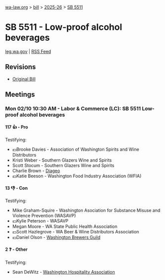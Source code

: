 [wa-law.org](/) > [bill](/bill/) > [2025-26](/bill/2025-26/) > [SB 5511](/bill/2025-26/sb/5511/)

# SB 5511 - Low-proof alcohol beverages
[leg.wa.gov](https://app.leg.wa.gov/billsummary?BillNumber=5511&Year=2025&Initiative=false) | [RSS Feed](./rss.xml)

## Revisions
* [Original Bill](1/)

## Meetings
### Mon 02/10 10:30 AM - Labor & Commerce (LC): SB 5511 Low-proof alcohol beverages
#### 117 👍 - Pro
Testifying:
* 💵Brooke Davies - Association of Washington Spirits and Wine Distributors
* Kristi Weber - Southern Glazers Wine and Spirits
* Scott Stocum - Southern Glazers Wine and Spirits
* Charlie Brown - [Diageo](/org/diageo/)
* 💵Katie Beeson - Washington Food Industry Association (WFIA)

#### 13 👎 - Con
Testifying:
* Mike Graham-Squire - Washington Asociation for Substance Misuse and Violence Prevention (WASAVP)
* 💵Kylie Peterson - WASAVP
* Megan Moore - WA State Public Health Association
* 💵Scott Hazlegrove - WA Beer & Wine Distributors Association
* 💵Daniel Olson - [Washington Brewers Guild](/org/washington_brewers_guild/)

#### 2 ❓ - Other
Testifying:
* Sean DeWitz - [Washington Hospitality Association](/org/washington_hospitality_association/)
